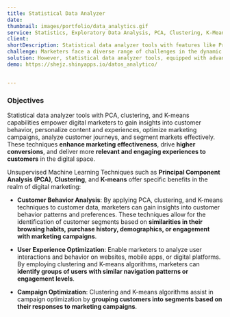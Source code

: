 ```yaml
---
title: Statistical Data Analyzer
date:
thumbnail: images/portfolio/data_analytics.gif
service: Statistics, Exploratory Data Analysis, PCA, Clustering, K-Means
client:
shortDescription: Statistical data analyzer tools with features like Principal Component Analysis (PCA), Clustering, and K-means offer significant advantages in data analysis and decision-making.
challenge: Marketers face a diverse range of challenges in the dynamic world of marketing. Key challenges include handling vast volumes of data, accurately segmenting the target audience, staying ahead in a competitive landscape, adapting to changing consumer behavior, and measuring the ROI effectively.
solution: However, statistical data analyzer tools, equipped with advanced features like **Principal Component Analysis (PCA)**, **Clustering**, and **K-means**, provide powerful solutions. These tools simplify complex datasets through dimensionality reduction using PCA, aid in **effective audience segmentation** with Clustering, and refine **customer understanding** with the K-means algorithm. By harnessing these sophisticated statistical tools, marketers can **optimize strategies**, **personalize campaigns**, and **enhance customer experiences**, overcoming challenges and gaining a competitive edge in the dynamic market landscape.
demo: https://shejz.shinyapps.io/datos_analytico/


---
```



### Objectives

Statistical data analyzer tools with PCA, clustering, and K-means capabilities empower digital marketers to gain insights into customer behavior, personalize content and experiences, optimize marketing campaigns, analyze customer journeys, and segment markets effectively. These techniques **enhance marketing effectiveness**, drive **higher conversions**, and deliver more **relevant and engaging experiences to customers** in the digital space.

Unsupervised Machine Learning Techniques such as **Principal Component Analysis (PCA)**, **Clustering**, and **K-means** offer specific benefits in the realm of digital marketing:

- **Customer Behavior Analysis**: By applying PCA, clustering, and K-means techniques to customer data, marketers can gain insights into customer behavior patterns and preferences. These techniques allow for the identification of customer segments based on **similarities in their browsing habits, purchase history, demographics, or engagement with marketing campaigns**.

- **User Experience Optimization**: Enable marketers to analyze user interactions and behavior on websites, mobile apps, or digital platforms. By employing clustering and K-means algorithms, marketers can **identify groups of users with similar navigation patterns or engagement levels**.

- **Campaign Optimization**: Clustering and K-means algorithms assist in campaign optimization by **grouping customers into segments based on their responses to marketing campaigns**.
